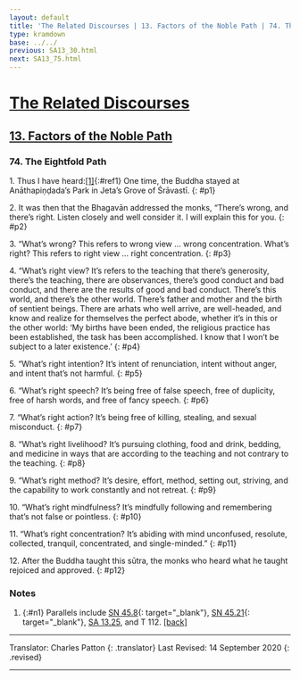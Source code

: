 ```yaml
---
layout: default
title: 'The Related Discourses | 13. Factors of the Noble Path | 74. The Eightfold Path'
type: kramdown
base: ../../
previous: SA13_30.html
next: SA13_75.html
---
```


# [The Related Discourses](../index.html)
## [13. Factors of the Noble Path](index.html)
### 74. The Eightfold Path

1\. Thus I have heard:[\[1\]](#n1){:#ref1} One time, the Buddha stayed at Anāthapiṇḍada’s Park in Jeta’s Grove of Śrāvastī.
{: #p1}

2\. It was then that the Bhagavān addressed the monks, “There’s wrong, and there’s right. Listen closely and well consider it. I will explain this for you.
{: #p2}

3\. “What’s wrong? This refers to wrong view … wrong concentration. What’s right? This refers to right view … right concentration.
{: #p3}

4\. “What’s right view? It’s refers to the teaching that there’s generosity, there’s the teaching, there are observances, there’s good conduct and bad conduct, and there are the results of good and bad conduct. There’s this world, and there’s the other world. There’s father and mother and the birth of sentient beings. There are arhats who well arrive, are well-headed, and know and realize for themselves the perfect abode, whether it’s in this or the other world: ‘My births have been ended, the religious practice has been established, the task has been accomplished. I know that I won’t be subject to a later existence.’
{: #p4}

5\. “What’s right intention? It’s intent of renunciation, intent without anger, and intent that’s not harmful.
{: #p5}

6\. “What’s right speech? It’s being free of false speech, free of duplicity, free of harsh words, and free of fancy speech.
{: #p6}

7\. “What’s right action? It’s being free of killing, stealing, and sexual misconduct.
{: #p7}

8\. “What’s right livelihood? It’s pursuing clothing, food and drink, bedding, and medicine in ways that are according to the teaching and not contrary to the teaching.
{: #p8}

9\. “What’s right method? It’s desire, effort, method, setting out, striving, and the capability to work constantly and not retreat.
{: #p9}

10\. “What’s right mindfulness? It’s mindfully following and remembering that’s not false or pointless.
{: #p10}

11\. “What’s right concentration? It’s abiding with mind unconfused, resolute, collected, tranquil, concentrated, and single-minded.”
{: #p11}

12\. After the Buddha taught this sūtra, the monks who heard what he taught rejoiced and approved.
{: #p12}

### Notes
1. {:#n1} Parallels include [SN 45.8](https://suttacentral.net/sn45.8){: target="_blank"}, [SN 45.21](https://suttacentral.net/sn45.21){: target="_blank"}, [SA 13.25](SA13_25.html), and T 112. [\[back\]](#ref1)


---

Translator: Charles Patton
{: .translator}
Last Revised: 14 September 2020
{: .revised}

---
